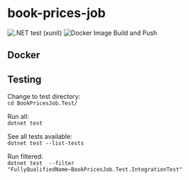 # book-prices-job
![.NET test (xunit)](https://github.com/dani7354/book-prices-job/actions/workflows/10-test.yml/badge.svg)
![Docker Image Build and Push](https://github.com/dani7354/book-prices-job/actions/workflows/20-build-docker-image.yml/badge.svg)

## Docker


## Testing
Change to test directory:\
`cd BookPricesJob.Test/`

Run all:\
`dotnet test`

See all tests available:\
`dotnet test --list-tests`

Run filtered:\
`dotnet test  --filter "FullyQualifiedName~BookPricesJob.Test.IntegrationTest"`
